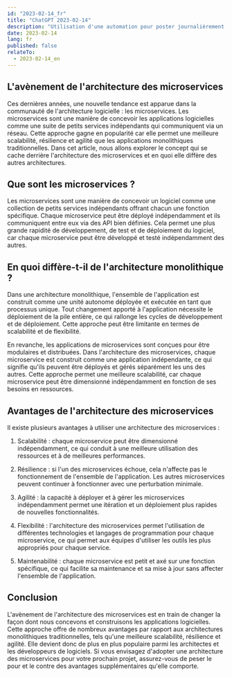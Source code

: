 ```yaml
---
id: "2023-02-14_fr"
title: "ChatGPT 2023-02-14"
description: "Utilisation d'une automation pour poster journalièrement un article d'architecture logiciel, voici le sujet du 2023-02-14"
date: 2023-02-14
lang: fr
published: false
relateTo:
  - 2023-02-14_en
---
```


<article>

# L'avènement de l'architecture des microservices

Ces dernières années, une nouvelle tendance est apparue dans la communauté de l'architecture logicielle : les microservices. Les microservices sont une manière de concevoir les applications logicielles comme une suite de petits services indépendants qui communiquent via un réseau. Cette approche gagne en popularité car elle permet une meilleure scalabilité, résilience et agilité que les applications monolithiques traditionnelles. Dans cet article, nous allons explorer le concept qui se cache derrière l'architecture des microservices et en quoi elle diffère des autres architectures.

## Que sont les microservices ?

Les microservices sont une manière de concevoir un logiciel comme une collection de petits services indépendants offrant chacun une fonction spécifique. Chaque microservice peut être déployé indépendamment et ils communiquent entre eux via des API bien définies. Cela permet une plus grande rapidité de développement, de test et de déploiement du logiciel, car chaque microservice peut être développé et testé indépendamment des autres.

## En quoi diffère-t-il de l'architecture monolithique ?

Dans une architecture monolithique, l'ensemble de l'application est construit comme une unité autonome déployée et exécutée en tant que processus unique. Tout changement apporté à l'application nécessite le déploiement de la pile entière, ce qui rallonge les cycles de développement et de déploiement. Cette approche peut être limitante en termes de scalabilité et de flexibilité.

En revanche, les applications de microservices sont conçues pour être modulaires et distribuées. Dans l'architecture des microservices, chaque microservice est construit comme une application indépendante, ce qui signifie qu'ils peuvent être déployés et gérés séparément les uns des autres. Cette approche permet une meilleure scalabilité, car chaque microservice peut être dimensionné indépendamment en fonction de ses besoins en ressources.

## Avantages de l'architecture des microservices

Il existe plusieurs avantages à utiliser une architecture des microservices :

1. Scalabilité : chaque microservice peut être dimensionné indépendamment, ce qui conduit à une meilleure utilisation des ressources et à de meilleures performances.

2. Résilience : si l'un des microservices échoue, cela n'affecte pas le fonctionnement de l'ensemble de l'application. Les autres microservices peuvent continuer à fonctionner avec une perturbation minimale.

3. Agilité : la capacité à déployer et à gérer les microservices indépendamment permet une itération et un déploiement plus rapides de nouvelles fonctionnalités.

4. Flexibilité : l'architecture des microservices permet l'utilisation de différentes technologies et langages de programmation pour chaque microservice, ce qui permet aux équipes d'utiliser les outils les plus appropriés pour chaque service.

5. Maintenabilité : chaque microservice est petit et axé sur une fonction spécifique, ce qui facilite sa maintenance et sa mise à jour sans affecter l'ensemble de l'application.

## Conclusion

L'avènement de l'architecture des microservices est en train de changer la façon dont nous concevons et construisons les applications logicielles. Cette approche offre de nombreux avantages par rapport aux architectures monolithiques traditionnelles, tels qu'une meilleure scalabilité, résilience et agilité. Elle devient donc de plus en plus populaire parmi les architectes et les développeurs de logiciels. Si vous envisagez d'adopter une architecture des microservices pour votre prochain projet, assurez-vous de peser le pour et le contre des avantages supplémentaires qu'elle comporte.

</article>
